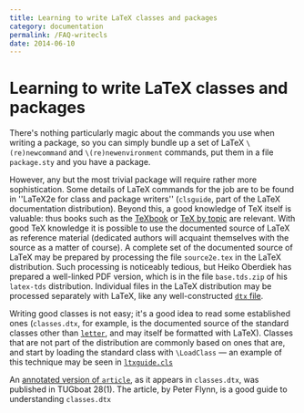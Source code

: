 ```yaml
---
title: Learning to write LaTeX classes and packages
category: documentation
permalink: /FAQ-writecls
date: 2014-06-10
---
```


# Learning to write LaTeX classes and packages

There's nothing particularly magic about the commands you use when
writing a package, so you can simply bundle up a set of LaTeX
`\(re)newcommand` and `\(re)newenvironment` commands, put them in
a file `package.sty` and you have a package.

However, any but the most trivial package will require rather more
sophistication.  Some details of LaTeX commands for the job are to
be found in ''LaTeX2e for class and package writers''
(`clsguide`, part of the LaTeX documentation distribution).
Beyond this, a good knowledge of TeX itself is valuable: thus books
such as the [TeXbook](FAQ-tex-books) or 
[TeX by topic](FAQ-ol-books) are relevant.  With good TeX
knowledge it is possible to use the documented source of LaTeX as
reference material (dedicated authors will acquaint themselves with the
source as a matter of course).  A complete set of the documented
source of LaTeX may be prepared by processing the file
`source2e.tex` in the LaTeX distribution.  Such processing is
noticeably tedious, but Heiko Oberdiek has prepared a well-linked
PDF version, which is in the file `base.tds.zip` of his
`latex-tds` distribution.  Individual files in the LaTeX
distribution may be processed separately with LaTeX, like any
well-constructed [`dtx` file](FAQ-dtx).

Writing good classes is not easy; it's a good idea to read some
established ones (`classes.dtx`, for example, is the documented
source of the standard classes other than [`letter`](https://ctan.org/pkg/letter), and may
itself be formatted with LaTeX).  Classes that are not part of the
distribution are commonly based on ones that are, and start by loading
the standard class with `\LoadClass`&nbsp;&mdash; an example of this
technique may be seen in [`ltxguide.cls`](https://ctan.org/pkg/latex-base)

An 
[annotated version of `article`](https://tug.org/TUGboat/Articles/tb28-1/tb88flynn.pdf),
as it appears in `classes.dtx`, was published in
TUGboat 28(1).  The article, by Peter Flynn, is a good guide to
understanding `classes.dtx`

